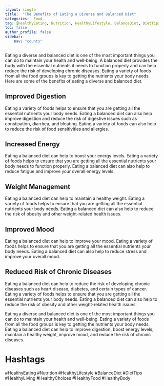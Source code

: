 ```yaml
---
layout: single
title:  "The Benefits of Eating a Diverse and Balanced Diet"
categories:  Food
tag: [HealthyEating, Nutrition, HealthyLifestyle, BalanceDiet, DietTips, HealthyLiving, HealthyChoices, HealthyFood, HealthyBody, ]
toc: false
author_profile: false
sidebar:
    nav: "counts"
---
```

    
Eating a diverse and balanced diet is one of the most important things you can do to maintain your health and well-being. A balanced diet provides the body with the essential nutrients it needs to function properly and can help reduce the risk of developing chronic diseases. Eating a variety of foods from all the food groups is key to getting the nutrients your body needs. Here are some of the benefits of eating a diverse and balanced diet.

## Improved Digestion

Eating a variety of foods helps to ensure that you are getting all the essential nutrients your body needs. Eating a balanced diet can also help improve digestion and reduce the risk of digestive issues such as constipation, diarrhea, and bloating. Eating a variety of foods can also help to reduce the risk of food sensitivities and allergies.

## Increased Energy

Eating a balanced diet can help to boost your energy levels. Eating a variety of foods helps to ensure that you are getting all the essential nutrients your body needs to function properly. Eating a balanced diet can also help to reduce fatigue and improve your overall energy levels.

## Weight Management

Eating a balanced diet can help to maintain a healthy weight. Eating a variety of foods helps to ensure that you are getting all the essential nutrients your body needs. Eating a balanced diet can also help to reduce the risk of obesity and other weight-related health issues.

## Improved Mood

Eating a balanced diet can help to improve your mood. Eating a variety of foods helps to ensure that you are getting all the essential nutrients your body needs. Eating a balanced diet can also help to reduce stress and improve your overall mood.

## Reduced Risk of Chronic Diseases

Eating a balanced diet can help to reduce the risk of developing chronic diseases such as heart disease, diabetes, and certain types of cancer. Eating a variety of foods helps to ensure that you are getting all the essential nutrients your body needs. Eating a balanced diet can also help to reduce the risk of obesity and other weight-related health issues.

Eating a diverse and balanced diet is one of the most important things you can do to maintain your health and well-being. Eating a variety of foods from all the food groups is key to getting the nutrients your body needs. Eating a balanced diet can help to improve digestion, boost energy levels, maintain a healthy weight, improve mood, and reduce the risk of chronic diseases.

# Hashtags
#HealthyEating #Nutrition #HealthyLifestyle #BalanceDiet #DietTips #HealthyLiving #HealthyChoices #HealthyFood #HealthyBody
